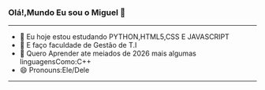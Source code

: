 ### Olá!,Mundo Eu sou o Miguel 👋

--------------------------------------------------------------------------------
- 📒 Eu hoje estou estudando PYTHON,HTML5,CSS E JAVASCRIPT
- 🎒 E faço faculdade de Gestão de T.I
- 📒 Quero Aprender ate meiados de 2026 mais algumas linguagensComo:C++
- 😄 Pronouns:Ele/Dele
--------------------------------------------------------------------------------
